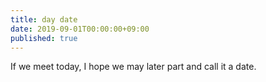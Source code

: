 ```yaml
---
title: day date
date: 2019-09-01T00:00:00+09:00
published: true
---
```


If we meet today,
I hope we may later part
and call it a date.

